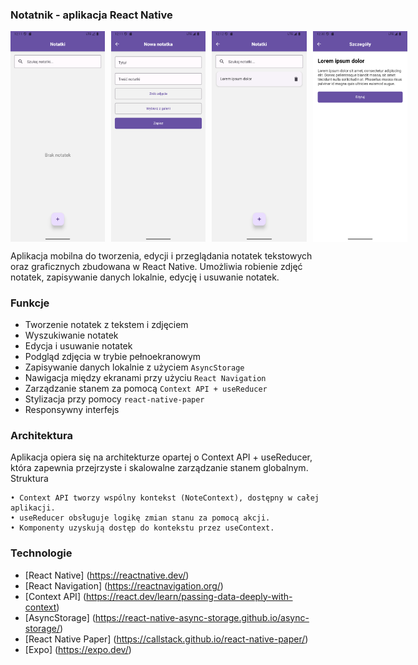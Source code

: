 ### Notatnik - aplikacja React Native

<div style="display: flex; gap: 10px;">
  <img src="images/Image 1.png" alt="Obrazek 1" style="width: 30%; height: auto;">
  <img src="images/Screen 2.png" alt="Obrazek 2" style="width: 30%; height: auto;">
  <img src="images/Screen 3.png" alt="Obrazek 3" style="width: 30%; height: auto;">
  <img src="images/Screen 4.png" alt="Obrazek 4" style="width: 30%; height: auto;">
</div>

Aplikacja mobilna do tworzenia, edycji i przeglądania notatek tekstowych oraz graficznych zbudowana w React Native. Umożliwia robienie zdjęć notatek, zapisywanie danych lokalnie, edycję i usuwanie notatek.


### Funkcje

- Tworzenie notatek z tekstem i zdjęciem
- Wyszukiwanie notatek
- Edycja i usuwanie notatek
- Podgląd zdjęcia w trybie pełnoekranowym
- Zapisywanie danych lokalnie z użyciem `AsyncStorage`
- Nawigacja między ekranami przy użyciu `React Navigation`
- Zarządzanie stanem za pomocą `Context API + useReducer`
- Stylizacja przy pomocy `react-native-paper`
- Responsywny interfejs


### Architektura

Aplikacja opiera się na architekturze opartej o Context API + useReducer, która zapewnia przejrzyste i skalowalne zarządzanie stanem globalnym.
Struktura

    • Context API tworzy wspólny kontekst (NoteContext), dostępny w całej aplikacji.
    • useReducer obsługuje logikę zmian stanu za pomocą akcji.
    • Komponenty uzyskują dostęp do kontekstu przez useContext.

### Technologie

- [React Native] (https://reactnative.dev/)
- [React Navigation] (https://reactnavigation.org/)
- [Context API] (https://react.dev/learn/passing-data-deeply-with-context)
- [AsyncStorage] (https://react-native-async-storage.github.io/async-storage/)
- [React Native Paper] (https://callstack.github.io/react-native-paper/)
- [Expo] (https://expo.dev/)
